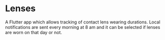 # Lenses
A Flutter app which allows tracking of contact lens wearing durations. Local notifications are sent every morning at 8 am and it can be selected if lenses are worn on that day or not.
